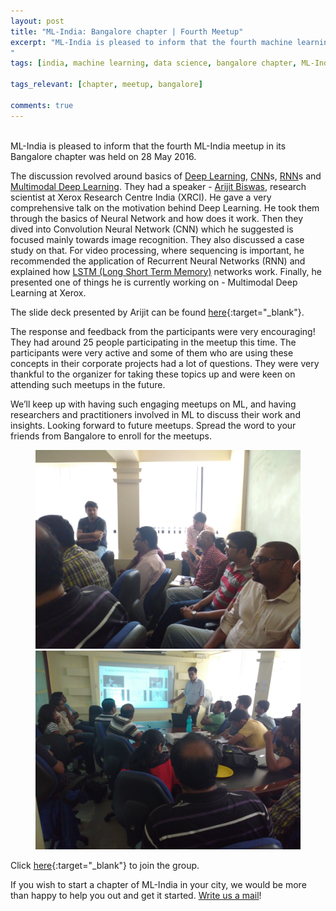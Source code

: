 ```yaml
---
layout: post
title: "ML-India: Bangalore chapter | Fourth Meetup"
excerpt: "ML-India is pleased to inform that the fourth machine learning meetup in its Bangalore chapter was on 28th May. The discussion revolved around basics of Deep Learning, CNNs, RNNs and Multimodal Deep Learning.
"
tags: [india, machine learning, data science, bangalore chapter, ML-India, meetup]

tags_relevant: [chapter, meetup, bangalore]

comments: true
---
```

<br>
ML-India is pleased to inform that the fourth ML-India meetup in its Bangalore chapter was held on 28 May 2016.

The discussion revolved around basics of [Deep Learning](https://en.wikipedia.org/wiki/Deep_learning), [CNN](https://en.wikipedia.org/wiki/Convolutional_neural_network)s, [RNN](https://en.wikipedia.org/wiki/Recurrent_neural_network)s and [Multimodal Deep Learning](http://ai.stanford.edu/~ang/papers/icml11-MultimodalDeepLearning.pdf). They had a speaker - [Arijit Biswas](https://in.linkedin.com/in/arijit-biswas-46690236), research scientist at Xerox Research Centre India (XRCI). He gave a very comprehensive talk on the motivation behind Deep Learning. He took them through the basics of Neural Network and how does it work. Then they dived into Convolution Neural Network (CNN) which he suggested is focused mainly towards image recognition. They also discussed a case study on that. For video processing, where sequencing is important, he recommended the application of Recurrent Neural Networks (RNN) and explained how [LSTM (Long Short Term Memory)](https://en.wikipedia.org/wiki/Long_short-term_memory) networks work. Finally, he presented one of things he is currently working on - Multimodal Deep Learning at Xerox.

The slide deck presented by Arijit can be found [here](https://drive.google.com/folderview?id=0B5e-wnFrLgTETktvdERDdlNtWEk&usp=sharing){:target="_blank"}.

The response and feedback from the participants were very encouraging! They had around 25 people participating in the meetup this time. The participants were very active and some of them who are using these concepts in their corporate projects had a lot of questions. They were very thankful to the organizer for taking these topics up and were keen on attending such meetups in the future.

We’ll keep up with having such engaging meetups on ML, and having researchers and practitioners involved in ML to discuss their work and insights. Looking forward to future meetups. Spread the word to your friends from Bangalore to enroll for the meetups.


<figure class="half">
    <a href="/images/IMG_20160528_130927.jpg"><img src="/images/IMG_20160528_130927.jpg"></a>
    <a href="/images/IMG_20160528_131612.jpg"><img src="/images/IMG_20160528_131612.jpg"></a>
    <figcaption></figcaption>
</figure>



Click [here](http://www.meetup.com/Machine-Learning-India-Bangalore/){:target="_blank"} to join the group.

If you wish to start a chapter of ML-India in your city, we would be more than happy to help you out and get it started. <a href="mailto:varun@aspiringminds.com" target="_top">Write us a mail</a>!
